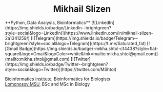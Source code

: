 <h1 align="center">  Mikhail Slizen   </h1>
**Python, Data Analysis, Bioinformatics**
[![LinkedIn](https://img.shields.io/badge/LinkedIn--brightgreen?style=social&logo=LinkedIn)](https://www.linkedin.com/in/mikhail-slizen-2a1341259/)
[![Telegram](https://img.shields.io/badge/Telegram--brightgreen?style=social&logo=Telegram)](https://t.me/Saturated_fat)
[![Gmail Badge](https://img.shields.io/badge/-mikha.shtol-c14438?style=flat-square&logo=Gmail&logoColor=white&link=mailto:mikha.shtol@gmail.com)](mailto:mikha.shtol@gmail.com) 
[![Twitter](https://img.shields.io/badge/Twitter--brightgreen?style=social&logo=Twitter)](https://twitter.com/MShtol)

[Bioinformatics Institute](https://bioinf.me/en), Bioinformatics for Biologists </br>
[Lomonosov MSU](https://www.msu.ru/en/), BSc and MSc in Biology </br>
